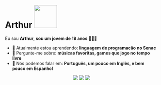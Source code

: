 # Arthur <img src="https://cdn.dribbble.com/userupload/21169188/file/original-10b40ee3b83a4a2f2803f7f8831075af.gif" width="75px">

Eu sou <strong>Arthur</strong>, <strong>sou um jovem de 19 anos</strong> 👨🏻‍💻 

- 🚀 Atualmente estou aprendendo: <strong>linguagem de programacão no Senac</strong> 
- 💬 Pergunte-me sobre: <strong>músicas favoritas, games que jogo no tempo livre</strong>
- 📣 Nós podemos falar em: <strong>Português, um pouco em Inglês, e bem pouco em Espanhol</strong>

<div align="center">

  <a href="#" alt="Gmail">
    <img src="https://img.shields.io/badge/-Gmail-FF0000?style=flat-square&labelColor=FF0000&logo=gmail&logoColor=white&link=LINK-DO-SEU-EMAIL"/></a>

  <a href="#" alt="Linkedin">
    <img src="https://img.shields.io/badge/-Linkedin-0e76a8?style=flat-square&logo=Linkedin&logoColor=white&link=LINK-DO-SEU-LINKEDIN" /></a>

  <a href="#" alt="Instagram">
    <img src="https://img.shields.io/badge/-Instagram-DF0174?style=flat-square&labelColor=DF0174&logo=instagram&logoColor=white&link=https://www.instagram.com/artthur_an/"/></a>

</div>
